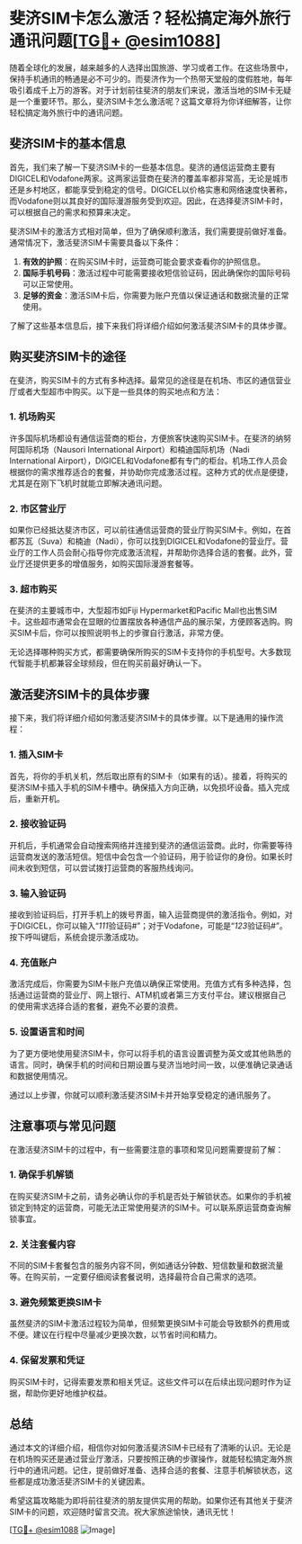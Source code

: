 # 斐济SIM卡怎么激活？轻松搞定海外旅行通讯问题[[TG💪+ @esim1088](https://t.me/s/esim1088)]

随着全球化的发展，越来越多的人选择出国旅游、学习或者工作。在这些场景中，保持手机通讯的畅通是必不可少的。而斐济作为一个热带天堂般的度假胜地，每年吸引着成千上万的游客。对于计划前往斐济的朋友们来说，激活当地的SIM卡无疑是一个重要环节。那么，斐济SIM卡怎么激活呢？这篇文章将为你详细解答，让你轻松搞定海外旅行中的通讯问题。

## 斐济SIM卡的基本信息

首先，我们来了解一下斐济SIM卡的一些基本信息。斐济的通信运营商主要有DIGICEL和Vodafone两家。这两家运营商在斐济的覆盖率都非常高，无论是城市还是乡村地区，都能享受到稳定的信号。DIGICEL以价格实惠和网络速度快著称，而Vodafone则以其良好的国际漫游服务受到欢迎。因此，在选择斐济SIM卡时，可以根据自己的需求和预算来决定。

斐济SIM卡的激活方式相对简单，但为了确保顺利激活，我们需要提前做好准备。通常情况下，激活斐济SIM卡需要具备以下条件：

1. **有效的护照**：在购买SIM卡时，运营商可能会要求查看你的护照信息。
2. **国际手机号码**：激活过程中可能需要接收短信验证码，因此确保你的国际号码可以正常使用。
3. **足够的资金**：激活SIM卡后，你需要为账户充值以保证通话和数据流量的正常使用。

了解了这些基本信息后，接下来我们将详细介绍如何激活斐济SIM卡的具体步骤。

## 购买斐济SIM卡的途径

在斐济，购买SIM卡的方式有多种选择。最常见的途径是在机场、市区的通信营业厅或者大型超市中购买。以下是一些具体的购买地点和方法：

### 1. 机场购买

许多国际机场都设有通信运营商的柜台，方便旅客快速购买SIM卡。在斐济的纳努阿国际机场（Nausori International Airport）和楠迪国际机场（Nadi International Airport），DIGICEL和Vodafone都有专门的柜台。机场工作人员会根据你的需求推荐适合的套餐，并协助你完成激活过程。这种方式的优点是便捷，尤其是在刚下飞机时就能立即解决通讯问题。

### 2. 市区营业厅

如果你已经抵达斐济市区，可以前往通信运营商的营业厅购买SIM卡。例如，在首都苏瓦（Suva）和楠迪（Nadi），你可以找到DIGICEL和Vodafone的营业厅。营业厅的工作人员会耐心指导你完成激活流程，并帮助你选择合适的套餐。此外，营业厅还提供更多的增值服务，如购买国际漫游套餐等。

### 3. 超市购买

在斐济的主要城市中，大型超市如Fiji Hypermarket和Pacific Mall也出售SIM卡。这些超市通常会在显眼的位置摆放各种通信产品的展示架，方便顾客选购。购买SIM卡后，你可以按照说明书上的步骤自行激活，非常方便。

无论选择哪种购买方式，都需要确保所购买的SIM卡支持你的手机型号。大多数现代智能手机都兼容全球频段，但在购买前最好确认一下。

## 激活斐济SIM卡的具体步骤

接下来，我们将详细介绍如何激活斐济SIM卡的具体步骤。以下是通用的操作流程：

### 1. 插入SIM卡

首先，将你的手机关机，然后取出原有的SIM卡（如果有的话）。接着，将购买的斐济SIM卡插入手机的SIM卡槽中。确保插入方向正确，以免损坏设备。插入完成后，重新开机。

### 2. 接收验证码

开机后，手机通常会自动搜索网络并连接到斐济的通信运营商。此时，你需要等待运营商发送的激活短信。短信中会包含一个验证码，用于验证你的身份。如果长时间未收到短信，可以尝试拨打运营商的客服热线询问。

### 3. 输入验证码

接收到验证码后，打开手机上的拨号界面，输入运营商提供的激活指令。例如，对于DIGICEL，你可以输入“*111*验证码#”；对于Vodafone，可能是“*123*验证码#”。按下呼叫键后，系统会提示激活成功。

### 4. 充值账户

激活完成后，你需要为SIM卡账户充值以确保正常使用。充值方式有多种选择，包括通过运营商的营业厅、网上银行、ATM机或者第三方支付平台。建议根据自己的使用需求选择合适的套餐，避免不必要的浪费。

### 5. 设置语言和时间

为了更方便地使用斐济SIM卡，你可以将手机的语言设置调整为英文或其他熟悉的语言。同时，确保手机的时间和日期设置与斐济当地时间一致，以便准确记录通话和数据使用情况。

通过以上步骤，你就可以顺利激活斐济SIM卡并开始享受稳定的通讯服务了。

## 注意事项与常见问题

在激活斐济SIM卡的过程中，有一些需要注意的事项和常见问题需要提前了解：

### 1. 确保手机解锁

在购买斐济SIM卡之前，请务必确认你的手机是否处于解锁状态。如果你的手机被锁定到特定的运营商，可能无法正常使用斐济的SIM卡。可以联系原运营商查询解锁事宜。

### 2. 关注套餐内容

不同的SIM卡套餐包含的服务内容不同，例如通话分钟数、短信数量和数据流量等。在购买前，一定要仔细阅读套餐说明，选择最符合自己需求的选项。

### 3. 避免频繁更换SIM卡

虽然斐济的SIM卡激活过程较为简单，但频繁更换SIM卡可能会导致额外的费用或不便。建议在行程中尽量减少更换次数，以节省时间和精力。

### 4. 保留发票和凭证

购买SIM卡时，记得索要发票和相关凭证。这些文件可以在后续出现问题时作为证据，帮助你更好地维护权益。

## 总结

通过本文的详细介绍，相信你对如何激活斐济SIM卡已经有了清晰的认识。无论是在机场购买还是通过营业厅激活，只要按照正确的步骤操作，就能轻松搞定海外旅行中的通讯问题。记住，提前做好准备、选择合适的套餐、注意手机解锁状态，这些都是成功激活斐济SIM卡的关键因素。

希望这篇攻略能为即将前往斐济的朋友提供实用的帮助。如果你还有其他关于斐济SIM卡的问题，欢迎随时留言交流。祝大家旅途愉快，通讯无忧！

[[TG💪+ @esim1088](https://t.me/s/esim1088) ![Image](https://i.postimg.cc/4NQfJmqS/Snipaste-2025-05-13-00-14-12.png)]